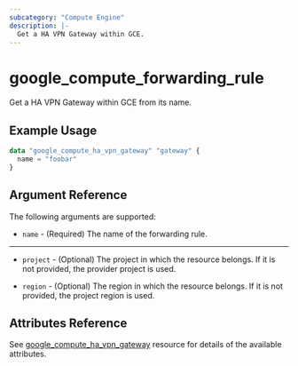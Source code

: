 ```yaml
---
subcategory: "Compute Engine"
description: |-
  Get a HA VPN Gateway within GCE.
---
```


# google\_compute\_forwarding\_rule

Get a HA VPN Gateway within GCE from its name.

## Example Usage

```tf
data "google_compute_ha_vpn_gateway" "gateway" {
  name = "foobar"
}
```

## Argument Reference

The following arguments are supported:

* `name` - (Required) The name of the forwarding rule.


- - -

* `project` - (Optional) The project in which the resource belongs. If it
    is not provided, the provider project is used.

* `region` - (Optional) The region in which the resource belongs. If it
    is not provided, the project region is used.

## Attributes Reference
See [google_compute_ha_vpn_gateway](https://registry.terraform.io/providers/hashicorp/google/latest/docs/resources/compute_ha_vpn_gateway) resource for details of the available attributes.
